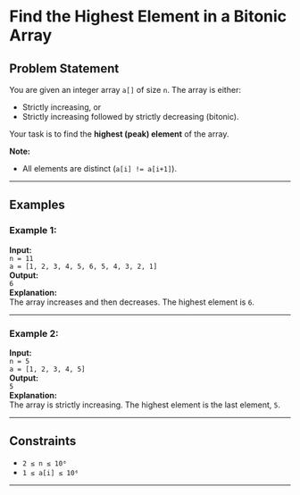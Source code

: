 # Find the Highest Element in a Bitonic Array

## Problem Statement

You are given an integer array `a[]` of size `n`. The array is either:

- Strictly increasing, or  
- Strictly increasing followed by strictly decreasing (bitonic).  

Your task is to find the **highest (peak) element** of the array.

**Note:**  
- All elements are distinct (`a[i] != a[i+1]`).

---

## Examples

### Example 1:
**Input:**  
`n = 11`  
`a = [1, 2, 3, 4, 5, 6, 5, 4, 3, 2, 1]`  
**Output:**  
`6`  
**Explanation:**  
The array increases and then decreases. The highest element is `6`.

---

### Example 2:
**Input:**  
`n = 5`  
`a = [1, 2, 3, 4, 5]`  
**Output:**  
`5`  
**Explanation:**  
The array is strictly increasing. The highest element is the last element, `5`.

---

## Constraints

- `2 ≤ n ≤ 10⁶`  
- `1 ≤ a[i] ≤ 10⁶`  

---
